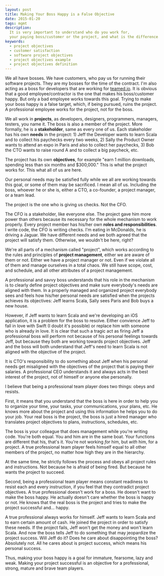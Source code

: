 ```yaml
---
layout: post
title: Making Your Boss Happy is a False Objective
date: 2015-01-20
tags: mgmt
description:
  It is very important to understand who do you work for,
  your paying boss/customer or the project, and what is the difference.
keywords:
  - project objectives
  - customer satisfaction
  - software project objectives
  - project objectives example
  - project objectives definition
---
```


We all have bosses. We have customers, who pay us for running
their software projects. They are my bosses for the time of the contract. I'm also
acting as a boss for developers that are working for [teamed.io](http://www.teamed.io).
It is obvious that a good employee/contractor is the one that makes his
boss/customer happy. But only a bad employee works towards
this goal. Trying to make your boss happy is a false target, which,
if being pursued, ruins the project. A professional employee works
for the project, not for the boss.

<!--more-->

We all work in **projects**, as developers, designers, programmers, managers,
testers, you name it. The boss is also a member of the project. More
formally, he is a **stakeholder**, same as every one of us. Each stakeholder
has his own **needs** in the project: 1) Jeff the Developer wants to learn Scala
and to collect his paychecks every two weeks, 2) Sally the Product Owner
wants to attend an expo in Paris and also to collect her paychecks,
3) Bob the CTO wants to raise round A and to collect a big paycheck, etc.

The project has its own **objectives**, for example
"earn 1 million downloads, spending less than six months and $300,000."
This is what the project works for. This what all of us are here.

Our personal needs may be satisfied
fully while we all are working towards this goal, or some of them may
be sacrificed. I mean all of us. Including the boss, whoever he or she is,
either a CTO, a co-founder, a project manager, or a team lead.

The project is the one who is giving us checks. Not the CFO.

The CFO is a stakeholder, like everyone else. The project gave him more
power than others because its necessary for the whole mechanism to
work properly. Every project member has his/her own **roles and responsibilities**.
I write code, the CFO is writing checks. I'm eating in McDonalds, he is driving
a Jaguar. We have different needs and we both agreed that the project
will satisfy them. Otherwise, we wouldn't be here, right?

We're all parts of a mechanism called "project", which works according
to the rules and principles of **project management**, either we are aware of
them or not. Either we have a project manager or not. Even if we violate
all of them and manage ourselves in a total chaos. We still have scope,
cost, and schedule, and all other attributes of a project management.

A professional and savvy boss understands that his role in the mechanism
is to clearly define project objectives and make sure everybody's needs are
aligned with them. In a properly managed and organized project
everybody sees and feels how his/her personal needs are satisfied
when the projects achieves its objectives: Jeff learns Scala, Sally
sees Paris and Bob buys a new house.

However, if Jeff wants to learn Scala and we're
developing an iOS application, it is a problem for the boss to resolve.
Either convience Jeff to fall in love with Swift (I doubt it's possible)
or replace him with someone who is already in love. It is clear that
such a tragic act as firing Jeff a professional boss will
perform not because of his personal feelings towards Jeff, but because
they both are working towards project objectives. Jeff and the boss
will both understand that Jeff's need to learn Scala is not aligned
with the objective of the project.

It is CTO's responsibility to do something about Jeff when his personal
needs get misaligned with the objectives of the project that is paying
their salaries. A professional CEO understands it and
always acts in the best interest of the project, not of himself or
anyone else personally.

I believe that being a professional team player does two things:
obeys and resists.

First, it means that you understand that the boss is here in order
to help you to organize your time, your tasks, your communications,
your plans, etc. He knows more about the project and using this
information he helps you to do your job. Your real boss is the project,
the boss is just a hired manager who translates project objectives
to plans, instructions, schedules, etc.

The boss is your colleague that does management while you're
writing code. You're both equal. You and him are in the same boat. Your
functions are different that his, that's it. You're not working
_for_ him, but _with_ him, for a project. A true professional team player
feels himself equal to all other members of the project, no matter
how high they are in the hierarchy.

At the same time, he strictly follows the process and
obeys all project rules and instructions. Not because he is afraid of
being fired. But because he wants the project to succeed.

Second, being a professional team player means constant readiness to resist
each and every instruction, if you feel that they
contradict project objectives. A true professional doesn't work for a boss.
He doesn't want to make the boss happy. He actually doesn't care whether the
boss is happy or not. He knows that the real boss is the project and tries
to make the project successful and... happy.

A true professional always works for himself. Jeff wants to learn Scala
and to earn certain amount of cash. He joined the project in order to satisfy these
needs. If the project fails, Jeff won't get the money and won't learn Scala.
And now the boss tells Jeff to do something that may jeopardize the
project success. Will Jeff do it? Does he care about disappointing the boss?
Absolutely not. All he cares about is project success, which means his
personal success.

Thus, making your boss happy is a goal for immature, fearsome, lazy and weak.
Making your project successful is an objective for a professional,
strong, mature and brave team players.
